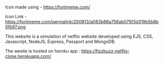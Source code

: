 Icon made using - https://fontmeme.com/

Icon Link - https://fontmeme.com/permalink/200813/a083b88a756ab075f3d319b5b8b0fb97.png

This website is a simulation of netflix website developed using EJS, CSS, Javascript, NodeJS, Express, Passport and MongoDB.

The wesite is hosted on heroku app : https://fizzbuzz-netflix-clone.herokuapp.com/


